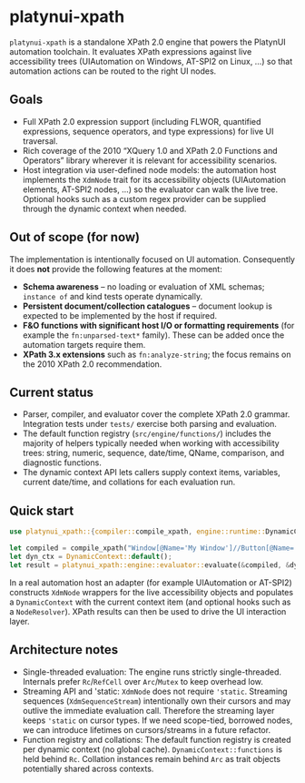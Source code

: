# platynui-xpath

`platynui-xpath` is a standalone XPath 2.0 engine that powers the PlatynUI
automation toolchain. It evaluates XPath expressions against live accessibility
trees (UIAutomation on Windows, AT-SPI2 on Linux, …) so that automation actions
can be routed to the right UI nodes.

## Goals

- Full XPath 2.0 expression support (including FLWOR, quantified expressions,
  sequence operators, and type expressions) for live UI traversal.
- Rich coverage of the 2010 “XQuery 1.0 and XPath 2.0 Functions and Operators”
  library wherever it is relevant for accessibility scenarios.
- Host integration via user-defined node models: the automation host implements
  the `XdmNode` trait for its accessibility objects (UIAutomation elements,
  AT-SPI2 nodes, …) so the evaluator can walk the live tree. Optional hooks
  such as a custom regex provider can be supplied through the dynamic context
  when needed.

## Out of scope (for now)

The implementation is intentionally focused on UI automation. Consequently it
does **not** provide the following features at the moment:

- **Schema awareness** – no loading or evaluation of XML schemas; `instance of`
  and kind tests operate dynamically.
- **Persistent document/collection catalogues** – document lookup is expected
  to be implemented by the host if required.
- **F&O functions with significant host I/O or formatting requirements** (for
  example the `fn:unparsed-text*` family). These can be added once the
  automation targets require them.
- **XPath 3.x extensions** such as `fn:analyze-string`; the focus remains on the
  2010 XPath 2.0 recommendation.

## Current status

- Parser, compiler, and evaluator cover the complete XPath 2.0 grammar.
  Integration tests under `tests/` exercise both parsing and evaluation.
- The default function registry (`src/engine/functions/`) includes the majority
  of helpers typically needed when working with accessibility trees: string,
  numeric, sequence, date/time, QName, comparison, and diagnostic functions.
- The dynamic context API lets callers supply context items, variables, current
  date/time, and collations for each evaluation run.

## Quick start

```rust
use platynui_xpath::{compiler::compile_xpath, engine::runtime::DynamicContext};

let compiled = compile_xpath("Window[@Name='My Window']//Button[@Name='OK']")?;
let dyn_ctx = DynamicContext::default();
let result = platynui_xpath::engine::evaluator::evaluate(&compiled, &dyn_ctx)?;
```

In a real automation host an adapter (for example UIAutomation or AT-SPI2)
constructs `XdmNode` wrappers for the live accessibility objects and populates a
`DynamicContext` with the current context item (and optional hooks such as a
`NodeResolver`). XPath results can then be used to drive the UI interaction
layer.

## Architecture notes

- Single-threaded evaluation: The engine runs strictly single-threaded. Internals prefer `Rc`/`RefCell` over `Arc`/`Mutex` to keep overhead low.
- Streaming API and 'static: `XdmNode` does not require `'static`. Streaming sequences (`XdmSequenceStream`) intentionally own their cursors and may outlive the immediate evaluation call. Therefore the streaming layer keeps `'static` on cursor types. If we need scope-tied, borrowed nodes, we can introduce lifetimes on cursors/streams in a future refactor.
- Function registry and collations: The default function registry is created per dynamic context (no global cache). `DynamicContext::functions` is held behind `Rc`. Collation instances remain behind `Arc` as trait objects potentially shared across contexts.
